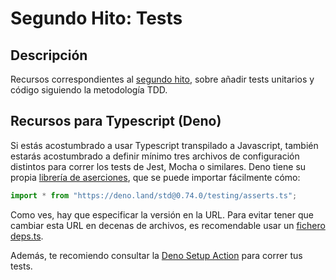 # Segundo Hito: Tests

## Descripción

Recursos correspondientes al [segundo hito](2.Tests.md), sobre añadir
tests unitarios y código siguiendo la metodología TDD.

## Recursos para Typescript (Deno)

Si estás acostumbrado a usar Typescript transpilado a Javascript, también estarás acostumbrado a definir mínimo tres archivos de configuración distintos para correr los tests de Jest, Mocha o similares. Deno tiene su propia [librería de aserciones](https://deno.land/manual/testing/assertions), que se puede importar fácilmente cómo:

~~~ts
import * from "https://deno.land/std@0.74.0/testing/asserts.ts";

~~~

Como ves, hay que especificar la versión en la URL. Para evitar tener que cambiar esta URL en decenas de archivos, es recomendable usar un [fichero deps.ts](https://deno.land/manual/linking_to_external_code#it-seems-unwieldy-to-import-urls-everywhere).

Además, te recomiendo consultar la [Deno Setup Action](https://github.com/denolib/setup-deno) para correr tus tests.
